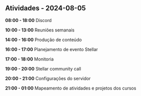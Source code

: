 ## Atividades - 2024-08-05

**08:00 - 18:00**
Discord

**10:00 - 13:00**
Reuniões semanais

**14:00 - 16:00**
Produção de conteúdo

**16:00 - 17:00**
Planejamento de evento Stellar

**17:00 - 18:00**
Monitoria

**19:00 - 20:00**
Stellar community call

**20:00 - 21:00**
Configurações do servidor

**21:00 - 01:00**
Mapeamento de atividades e projetos dos cursos